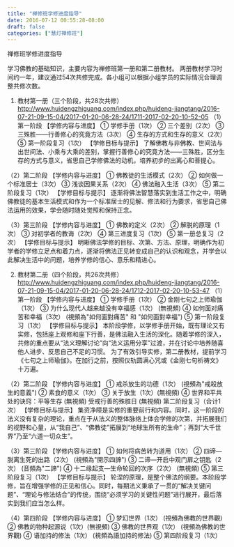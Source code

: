```yaml
---
title: "禅修班学修进度指导"
date: 2016-07-12 00:55:28-08:00
draft: false
categories: ["慧灯禅修班"]
---
```

禅修班学修进度指导

学习佛教的基础知识，主要内容为禅修班第一册和第二册教材。
两册教材学习时间约一年，建议通过54次共修完成。各小组可以根据小组学员的实际情况合理调整共修次数。

1. 教材第一册（三个阶段，共28次共修）
http://www.huidengzhiguang.com/index.php/huideng-jiangtang/2016-07-21-09-15-04/2017-01-20-06-28-24/1711-2017-02-20-10-52-05
（1）第一阶段
【学修内容与进度】
① 学修手册（1次）
② 三个差别（2次）
③ 三殊胜——行善修心的究竟方法（3次）
④ 生存的方式和生存的意义（2次）
⑤ 第一阶段复习（1次）
【学修目标与提示】
了解佛教与非佛教、世间法与出世间法、小乘与大乘的差别，掌握行善修心的究竟方法——三殊胜，区分生存的方式与意义，省思自己学修佛法的动机，培养初步的出离心和菩提心。

（2）第二阶段
【学修内容与进度】
① 佛教徒的生活模式（2次）
② 如何做一个标准居士（3次）
③ 浅谈因果关系（2次）
④ 佛法融入生活（3次）
⑤ 第二阶段复习（1次）
【学修目标与提示】
逐渐将佛法智慧落实到生活工作之中，明确佛教徒的基本生活模式和作为一个标准居士的见解、修法和行为要求，省思自己佛法运用的效果，学会随时随处觉照和保持正念。

（3）第三阶段
【学修内容与进度】
① 佛教的定义（2次）
② 解脱的原理（1次）
③ 对初学者的教诲（2次）
④ 第三进度复习（1次）
⑤ 第一册总复习（2次）
【学修目标与提示】
明晰佛法学修的目标、次第、方法、原理，明确作为初学者的学修立足点和着力点，逐渐将佛法正见转变成自己的认识和观念，并学会以此解决生活中的问题，培养学修的信心、意乐和精进心。

2. 教材第二册（四个阶段，共26次共修）
http://www.huidengzhiguang.com/index.php/huideng-jiangtang/2016-07-21-09-15-04/2017-01-20-06-28-24/1712-2017-02-20-10-53-47
（1）第一阶段
【学修内容与进度】
① 学修手册（1次）
② 金刚七句之上师瑜伽（1次）
③ 为什么现代人越来越没有幸福感（1次） (無視頻)
④ 如何面对痛苦和幸福（3次） (視頻為"如何面對痛苦" 和 "如何面對幸福")
⑤ 第一阶段复习（1次）
【学修目标与提示】
本阶段学修，以学修手册开始，既有理论又有实修，包括座上观修和座下行善，是佛法融入生活的深化。随着学修的深入，共修的重点要从“法义理解讨论”向“法义运用分享”过渡，并在讨论中培养随喜他人进步、反思自己不足的习惯。
为了有效引导实修，第二册教材，提前学习《七句之上师瑜伽》。在加行之前，按照仪轨圆满心咒或《金刚七句祈祷文》十万遍。

（2）第二阶段
【学修内容与进度】
① 戒杀放生的功德（1次） (視頻為"戒殺放生的意義")
② 素食的意义（1次）
③ 关于放生（1次）(無視頻)
④ 世界和平共处的诀窍：平等生存 (無視頻)
 受戒行善的殊胜日 (無視頻)
 第二阶段复习（合计1次）
【学修目标与提示】
集资净障是实修的重要前行和内容。同时，这一阶段的法义没有复杂的理论，重点在于从法义的整体脉络上体会学修的次第，并拓展我们的视野和心量，从“我自己”、“佛教徒”拓展到“地球生所有的生命”；再到“大千世界”乃至“六道一切众生”。

（3）第三阶段
【学修内容与进度】
① 如何将病苦转为道用（1次）
② 四谛—脱离生死的出路（2次） (視頻為"開示四諦")
③ 二谛—开启中观门扉之钥匙（2次） (音頻為"二諦")
④ 十二缘起支—生命轮回的次序（2次） (無視頻)
⑤ 第三阶段复习（1次）
【学修目标与提示】
轮涅的原理，是整个佛法的纲要。本阶段学修，旨在增强学修的正见和信心。同时，每期法义秉承了一贯的“解决关键问题”、“理论与修法结合”的传统，围绕“必须学习的关键性问题”进行展开，最后落实到我们应当怎么样。

（4）第四阶段
【学修内容与进度】
① 梦幻世界（1次） (視頻為佛教的世界觀)
② 佛教的物种起源说（1次）(無視頻)
③ 佛教的世界观（1次） (視頻為佛教的世界觀)
④ 语加持的修法（1次） (視頻為語加持的修法)
⑤ 第四阶段复习（1次）
